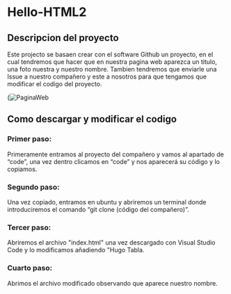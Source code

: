 # Hello-HTML2

## Descripcion del proyecto

Este projecto se basaen crear con el software Github un proyecto, en el cual tendremos que hacer que en nuestra pagina web aparezca un titulo, una foto nuestra y nuestro nombre. Tambien tendremos que enviarle una Issue a nuestro compañero y este a nosotros para que tengamos que modificar el codigo del proyecto.

(![PaginaWeb](https://user-images.githubusercontent.com/116894144/203614313-ab022e3e-b0c1-44f6-a6dc-acefca491975.png)

## Como descargar y modificar el codigo
### Primer paso:
Primeramente entramos al proyecto del compañero y vamos al apartado de “code”, una vez dentro clicamos en “code” y nos aparecerá su código y lo copiamos.
### Segundo paso:
Una vez copiado, entramos en ubuntu y abriremos un terminal donde introduciremos el comando “git clone (código del compañero)”.
### Tercer paso:
Abriremos el archivo "index.html" una vez descargado con Visual Studio Code y lo modificamos añadiendo "Hugo Tabla.
### Cuarto paso:
Abrimos el archivo modificado observando que aparece nuestro nombre. 
